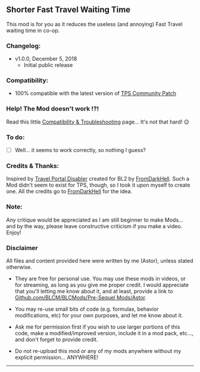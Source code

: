 ## Shorter Fast Travel Waiting Time

This mod is for you as it reduces the useless (and annoying) Fast Travel waiting time in co-op.

### Changelog:
- v1.0.0, December 5, 2018
  - Initial public release
 
### Compatibility:

- 100% compatible with the latest version of [TPS Community Patch](https://github.com/BLCM/BLCMods/tree/master/Pre%20Sequel%20Mods/Community%20Patch)

### Help! The Mod doesn't work !?!

Read this little [Compatibility & Troubleshooting](https://github.com/BLCM/BLCMods/tree/master/Pre%20Sequel%20Mods/Astor/Compatibility%20%26%20Troubleshooting) page... It's not that hard!  :wink:

### To do:

- [ ] Well... it seems to work correctly, so nothing I guess?

### Credits & Thanks:

Inspired by [Travel Portal Disabler](https://github.com/BLCM/BLCMods/blob/master/Borderlands%202%20mods/FromDarkHell/Quality%20of%20Life/TravelPortalDisabler.blcm) created for BL2 by [FromDarkHell](https://github.com/BLCM/BLCMods/tree/master/Borderlands%202%20mods/FromDarkHell). Such a Mod didn't seem to exist for TPS, though, so I took it upon myself to create one. All the credits go to [FromDarkHell](https://github.com/BLCM/BLCMods/tree/master/Borderlands%202%20mods/FromDarkHell) for the idea. 
  
### Note: 

Any critique would be appreciated as I am still beginner to make Mods... and by the way, please leave constructive criticism if you make a video. 
Enjoy!

### Disclaimer

All files and content provided here were written by me (Astor), unless stated otherwise.

- They are free for personal use. You may use these mods in videos, or for streaming, as long as you give me proper credit. I would appreciate that you'll letting me know about it, and at least, provide a link to [Github.com/BLCM/BLCMods/Pre-Sequel Mods/Astor](https://github.com/BLCM/BLCMods/tree/master/Pre%20Sequel%20Mods/Astor).

- You may re-use small bits of code (e.g. formulas, behavior modifications, etc) for your own purposes, and let me know about it. 

- Ask me for permission first if you wish to use larger portions of this code, make a modified/improved version, include it in a mod pack, etc..., and don't forget to provide credit.

- Do not re-upload this mod or any of my mods anywhere without my explicit permission... ANYWHERE!

* * * * *



